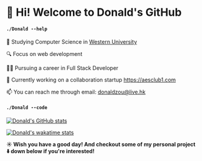 # 👋 Hi! Welcome to Donald's GitHub

#### `./Donald --help`
🏫  Studying Computer Science in <a href="https://uwo.ca">Western University </a>

🔍  Focus on web development

👨‍💻‍ Pursuing a career in Full Stack Developer

🔨 Currently working on a collaboration startup https://aesclub1.com

📫 You can reach me through email: <a href="mailto:donaldzou@live.hk">donaldzou@live.hk</a>

#### `./Donald --code`

[![Donald's GitHub stats](https://github-readme-stats.vercel.app/api?username=donaldzou)](https://github.com/donaldzou/)

[![Donald's wakatime stats](https://github-readme-stats.vercel.app/api/wakatime?username=donaldzou)](https://github.com/donaldzou/)

**☀️ Wish you have a good day! And checkout some of my personal project :arrow_down: down below if you're interested!**
